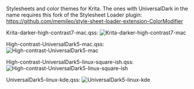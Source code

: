 Stylesheets and color themes for Krita.
The ones with UniversalDark in the name requires this fork of the Stylesheet Loader plugin:
https://github.com/memileo/style-sheet-loader-extension-ColorModifier

Krita-darker-high-contrast7-mac.qss:
![Krita-darker-high-contrast7-mac](https://github.com/user-attachments/assets/d6ddc8d8-a874-4a79-817b-e2bcbdc67583)

High-contrast-UniversalDark5-mac.qss:
![High-contrast-UniversalDark5-mac](https://github.com/user-attachments/assets/d81852b3-9153-447a-a408-d90868207d37)

High-contrast-UniversalDark5-linux-square-ish.qss:
![High-contrast-UniversalDark5-linux-square-ish](https://github.com/user-attachments/assets/9e535f5c-6952-4683-88cc-a1367194d4bb)

UniversalDark5-linux-kde.qss:
![UniversalDark5-linux-kde](https://github.com/user-attachments/assets/3c393555-b3bf-4d45-b0ed-82006e501b06)
